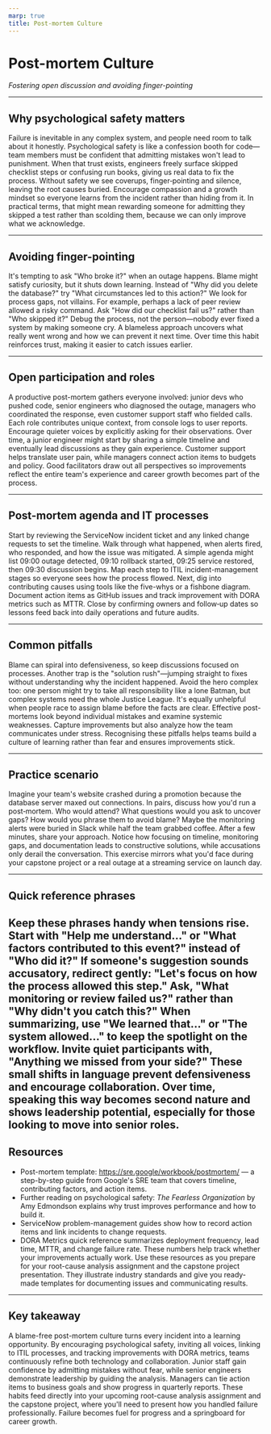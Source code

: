 ```yaml
---
marp: true
title: Post-mortem Culture
---
```


# Post-mortem Culture
*Fostering open discussion and avoiding finger-pointing*

---

## Why psychological safety matters
Failure is inevitable in any complex system, and people need room to talk about it honestly. Psychological safety is like a confession booth for code—team members must be confident that admitting mistakes won't lead to punishment. When that trust exists, engineers freely surface skipped checklist steps or confusing run books, giving us real data to fix the process. Without safety we see coverups, finger‑pointing and silence, leaving the root causes buried. Encourage compassion and a growth mindset so everyone learns from the incident rather than hiding from it. In practical terms, that might mean rewarding someone for admitting they skipped a test rather than scolding them, because we can only improve what we acknowledge.

---

## Avoiding finger-pointing
It's tempting to ask "Who broke it?" when an outage happens. Blame might satisfy curiosity, but it shuts down learning. Instead of "Why did you delete the database?" try "What circumstances led to this action?" We look for process gaps, not villains. For example, perhaps a lack of peer review allowed a risky command. Ask "How did our checklist fail us?" rather than "Who skipped it?" Debug the process, not the person—nobody ever fixed a system by making someone cry. A blameless approach uncovers what really went wrong and how we can prevent it next time. Over time this habit reinforces trust, making it easier to catch issues earlier.

---

## Open participation and roles
A productive post-mortem gathers everyone involved: junior devs who pushed code, senior engineers who diagnosed the outage, managers who coordinated the response, even customer support staff who fielded calls. Each role contributes unique context, from console logs to user reports. Encourage quieter voices by explicitly asking for their observations. Over time, a junior engineer might start by sharing a simple timeline and eventually lead discussions as they gain experience. Customer support helps translate user pain, while managers connect action items to budgets and policy. Good facilitators draw out all perspectives so improvements reflect the entire team's experience and career growth becomes part of the process.

---

## Post-mortem agenda and IT processes
Start by reviewing the ServiceNow incident ticket and any linked change requests to set the timeline. Walk through what happened, when alerts fired, who responded, and how the issue was mitigated. A simple agenda might list 09:00 outage detected, 09:10 rollback started, 09:25 service restored, then 09:30 discussion begins. Map each step to ITIL incident-management stages so everyone sees how the process flowed. Next, dig into contributing causes using tools like the five-whys or a fishbone diagram. Document action items as GitHub issues and track improvement with DORA metrics such as MTTR. Close by confirming owners and follow‑up dates so lessons feed back into daily operations and future audits.

---

## Common pitfalls
Blame can spiral into defensiveness, so keep discussions focused on processes. Another trap is the "solution rush"—jumping straight to fixes without understanding why the incident happened. Avoid the hero complex too: one person might try to take all responsibility like a lone Batman, but complex systems need the whole Justice League. It's equally unhelpful when people race to assign blame before the facts are clear. Effective post-mortems look beyond individual mistakes and examine systemic weaknesses. Capture improvements but also analyze how the team communicates under stress. Recognising these pitfalls helps teams build a culture of learning rather than fear and ensures improvements stick.

---

## Practice scenario
Imagine your team's website crashed during a promotion because the database server maxed out connections. In pairs, discuss how you'd run a post‑mortem. Who would attend? What questions would you ask to uncover gaps? How would you phrase them to avoid blame? Maybe the monitoring alerts were buried in Slack while half the team grabbed coffee. After a few minutes, share your approach. Notice how focusing on timeline, monitoring gaps, and documentation leads to constructive solutions, while accusations only derail the conversation. This exercise mirrors what you'd face during your capstone project or a real outage at a streaming service on launch day.

---

## Quick reference phrases
Keep these phrases handy when tensions rise. Start with "Help me understand..." or "What factors contributed to this event?" instead of "Who did it?" If someone's suggestion sounds accusatory, redirect gently: "Let's focus on how the process allowed this step." Ask, "What monitoring or review failed us?" rather than "Why didn't you catch this?" When summarizing, use "We learned that..." or "The system allowed..." to keep the spotlight on the workflow. Invite quiet participants with, "Anything we missed from your side?" These small shifts in language prevent defensiveness and encourage collaboration. Over time, speaking this way becomes second nature and shows leadership potential, especially for those looking to move into senior roles.
---

## Resources
- Post-mortem template: <https://sre.google/workbook/postmortem/> — a step-by-step guide from Google's SRE team that covers timeline, contributing factors, and action items.
- Further reading on psychological safety: *The Fearless Organization* by Amy Edmondson explains why trust improves performance and how to build it.
- ServiceNow problem-management guides show how to record action items and link incidents to change requests.
- DORA Metrics quick reference summarizes deployment frequency, lead time, MTTR, and change failure rate. These numbers help track whether your improvements actually work.
Use these resources as you prepare for your root-cause analysis assignment and the capstone project presentation. They illustrate industry standards and give you ready-made templates for documenting issues and communicating results.

---

## Key takeaway
A blame-free post-mortem culture turns every incident into a learning opportunity. By encouraging psychological safety, inviting all voices, linking to ITIL processes, and tracking improvements with DORA metrics, teams continuously refine both technology and collaboration. Junior staff gain confidence by admitting mistakes without fear, while senior engineers demonstrate leadership by guiding the analysis. Managers can tie action items to business goals and show progress in quarterly reports. These habits feed directly into your upcoming root-cause analysis assignment and the capstone project, where you'll need to present how you handled failure professionally. Failure becomes fuel for progress and a springboard for career growth.
